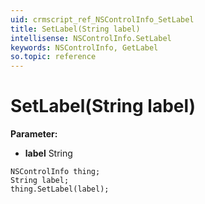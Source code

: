 ```yaml
---
uid: crmscript_ref_NSControlInfo_SetLabel
title: SetLabel(String label)
intellisense: NSControlInfo.SetLabel
keywords: NSControlInfo, GetLabel
so.topic: reference
---
```


# SetLabel(String label)

**Parameter:** 
* **label** String

```crmscript
NSControlInfo thing;
String label;
thing.SetLabel(label);
```

